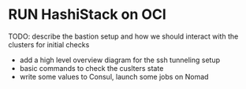 # RUN HashiStack on OCI

TODO: describe the bastion setup and how we should interact with the clusters for initial checks

- add a high level overview diagram for the ssh tunneling setup
- basic commands to check the cuslters state
- write some values to Consul, launch some jobs on Nomad
